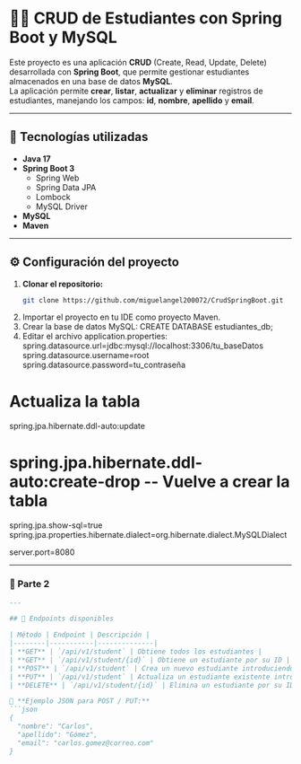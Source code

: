 # 🧑‍🎓 CRUD de Estudiantes con Spring Boot y MySQL

Este proyecto es una aplicación **CRUD** (Create, Read, Update, Delete) desarrollada con **Spring Boot**, que permite gestionar estudiantes almacenados en una base de datos **MySQL**.  
La aplicación permite **crear**, **listar**, **actualizar** y **eliminar** registros de estudiantes, manejando los campos: **id**, **nombre**, **apellido** y **email**.

---

## 🚀 Tecnologías utilizadas

- **Java 17**  
- **Spring Boot 3**  
  - Spring Web  
  - Spring Data JPA
  - Lombock
  - MySQL Driver
- **MySQL**  
- **Maven**  

---

## ⚙️ Configuración del proyecto

1. **Clonar el repositorio:**
   ```bash
   git clone https://github.com/miguelangel200072/CrudSpringBoot.git
2. Importar el proyecto en tu IDE como proyecto Maven.
3. Crear la base de datos MySQL:
   CREATE DATABASE estudiantes_db;
4. Editar el archivo application.properties:
  spring.datasource.url=jdbc:mysql://localhost:3306/tu_baseDatos
  spring.datasource.username=root
  spring.datasource.password=tu_contraseña

  # Actualiza la tabla
  spring.jpa.hibernate.ddl-auto:update
  # spring.jpa.hibernate.ddl-auto:create-drop  -- Vuelve a crear la tabla
  spring.jpa.show-sql=true
  spring.jpa.properties.hibernate.dialect=org.hibernate.dialect.MySQLDialect
  
  server.port=8080
  
---

### 🧩 Parte 2
```markdown
---

## 📡 Endpoints disponibles

| Método | Endpoint | Descripción |
|--------|-----------|--------------|
| **GET** | `/api/v1/student` | Obtiene todos los estudiantes |
| **GET** | `/api/v1/student/{id}` | Obtiene un estudiante por su ID |
| **POST** | `/api/v1/student` | Crea un nuevo estudiante introduciendo json en el body |
| **PUT** | `/api/v1/student` | Actualiza un estudiante existente introduciendo json con el id en el body |
| **DELETE** | `/api/v1/student/{id}` | Elimina un estudiante por su ID |

📌 **Ejemplo JSON para POST / PUT:**
```json
{
  "nombre": "Carlos",
  "apellido": "Gómez",
  "email": "carlos.gomez@correo.com"
}

